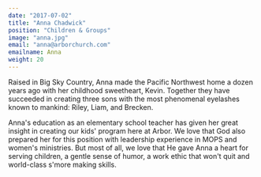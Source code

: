 ```yaml
---
date: "2017-07-02"
title: "Anna Chadwick"
position: "Children & Groups"
image: "anna.jpg"
email: "anna@arborchurch.com"
emailname: Anna
weight: 20
---
```


Raised in Big Sky Country, Anna made the Pacific Northwest home a dozen years ago with her childhood sweetheart, Kevin. Together they have succeeded in creating three sons with the most phenomenal eyelashes known to mankind: Riley, Liam, and Brecken.  

Anna's education as an elementary school teacher has given her great insight in creating our kids' program here at Arbor.  We love that God also prepared her for this position with leadership experience in MOPS and women's ministries. But most of all, we love that He gave Anna a heart for serving children, a gentle sense of humor, a work ethic that won't quit and world-class s'more making skills.  
 
